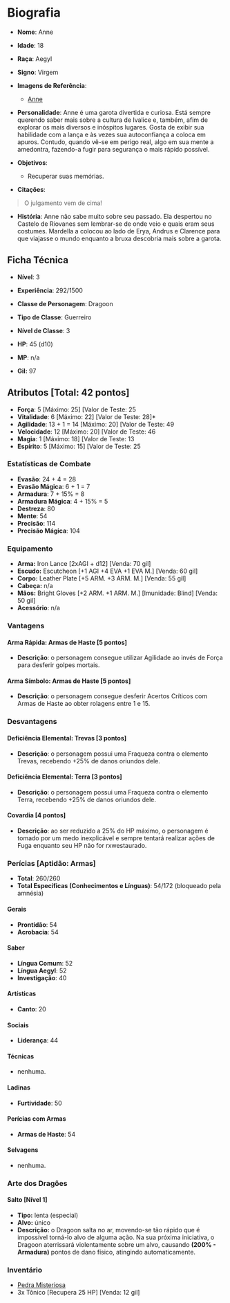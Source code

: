 # Biografia

* **Nome**: Anne
* **Idade**: 18
* **Raça**: Aegyl
* **Signo**: Virgem

* **Imagens de Referência**:
  * [Anne](http://wallpapers-best.com/uploads/posts/2015-12/17_no_game_no_life.jpg)

* **Personalidade**: Anne é uma garota divertida e curiosa. Está sempre querendo saber mais sobre a cultura de Ivalice e, também, afim de explorar os mais diversos e inóspitos lugares. Gosta de exibir sua habilidade com a lança e às vezes sua autoconfiança a coloca em apuros. Contudo, quando vê-se em perigo real, algo em sua mente a amedontra, fazendo-a fugir para segurança o mais rápido possível.

* **Objetivos**:
  * Recuperar suas memórias.

* **Citações**:
> O julgamento vem de cima!

* **História**: Anne não sabe muito sobre seu passado. Ela despertou no Castelo de Riovanes sem lembrar-se de onde veio e quais eram seus costumes. Mardella a colocou ao lado de Erya, Andrus e Clarence para que viajasse o mundo enquanto a bruxa descobria mais sobre a garota.

## Ficha Técnica

* **Nível**: 3
* **Experiência**: 292/1500
* **Classe de Personagem**: Dragoon
* **Tipo de Classe**: Guerreiro
* **Nível de Classe**: 3

* **HP**: 45 (d10)
* **MP**: n/a

* **Gil:** 97

## Atributos [Total: 42 pontos]

* **Força**: 5 [Máximo: 25] [Valor de Teste: 25
* **Vitalidade**: 6 [Máximo: 22] [Valor de Teste: 28]*
* **Agilidade**: 13 + 1 = 14 [Máximo: 20] [Valor de Teste: 49
* **Velocidade**: 12 [Máximo: 20] [Valor de Teste: 46
* **Magia**: 1 [Máximo: 18] [Valor de Teste: 13
* **Espírito**: 5 [Máximo: 15] [Valor de Teste: 25

### Estatísticas de Combate

* **Evasão**: 24 + 4 = 28
* **Evasão Mágica**: 6 + 1 = 7
* **Armadura**: 7 + 15% = 8
* **Armadura Mágica**: 4 + 15% = 5
* **Destreza**: 80
* **Mente**: 54
* **Precisão**: 114
* **Precisão Mágica**: 104

### Equipamento

* **Arma:** Iron Lance [2xAGI + d12] [Venda: 70 gil]
* **Escudo:** Escutcheon [+1 AGI +4 EVA +1 EVA M.] [Venda: 60 gil]
* **Corpo:** Leather Plate [+5 ARM. +3 ARM. M.] [Venda: 55 gil]
* **Cabeça:** n/a
* **Mãos:** Bright Gloves [+2 ARM. +1 ARM. M.] [Imunidade: Blind] [Venda: 50 gil]
* **Acessório**: n/a

### Vantagens

#### Arma Rápida: Armas de Haste [5 pontos]

* **Descrição**: o personagem consegue utilizar Agilidade ao invés de Força para desferir golpes mortais.

#### Arma Símbolo: Armas de Haste [5 pontos]

* **Descrição**: o personagem consegue desferir Acertos Críticos com Armas de Haste ao obter rolagens entre 1 e 15.

### Desvantagens

#### Deficiência Elemental: Trevas [3 pontos]

* **Descrição**: o personagem possui uma Fraqueza contra o elemento Trevas, recebendo +25% de danos oriundos dele.

#### Deficiência Elemental: Terra [3 pontos]

* **Descrição**: o personagem possui uma Fraqueza contra o elemento Terra, recebendo +25% de danos oriundos dele.

#### Covardia [4 pontos]

* **Descrição**: ao ser reduzido a 25% do HP máximo, o personagem é tomado por um medo inexplicável e sempre tentará realizar ações de Fuga enquanto seu HP não for rxwestaurado.

### Perícias [Aptidão: Armas]

* **Total**: 260/260
* **Total Específicas (Conhecimentos e Línguas)**: 54/172 (bloqueado pela amnésia)

#### Gerais

* **Prontidão**: 54
* **Acrobacia**: 54

#### Saber

* **Língua Comum**: 52
* **Língua Aegyl**: 52
* **Investigação**: 40

#### Artísticas

* **Canto**: 20

#### Sociais

* **Liderança**: 44

#### Técnicas

* nenhuma.

#### Ladinas

* **Furtividade**: 50

#### Perícias com Armas

* **Armas de Haste**: 54

#### Selvagens

* nenhuma.

### Arte dos Dragões

#### Salto [Nível 1]

* **Tipo:** lenta (especial)
* **Alvo:** único
* **Descrição:** o Dragoon salta no ar, movendo-se tão rápido que é impossível torná-lo alvo de alguma ação. Na sua próxima iniciativa, o Dragoon aterrissará violentamente sobre um alvo, causando **(200% - Armadura)** pontos de dano físico, atingindo automaticamente.

### Inventário

* [Pedra Misteriosa](https://vignette2.wikia.nocookie.net/finalfantasy/images/a/a2/FFT_Virgo.gif/revision/latest/fixed-aspect-ratio-down/width/240/height/240?cb=20100701205421&fill=transparent)
* 3x Tônico [Recupera 25 HP] [Venda: 12 gil]
